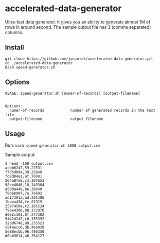 # accelerated-data-generator
Ultra-fast data generator. It gives you an ability to generate almost 1M of rows in around second. The sample output file has 3 (comma separated) columns. 
 

## Install 


``` 
git clone https://github.com/jwszolek/accelerated-data-generator.git
cd ./accelerated-data-generator
bash speed-generator.sh
```

## Options

``` 
USAGE: speed-generator.sh [numer-of-records] [output-filename]


Options:
  numer-of-records            number of generated records in the text file
  output-filename             output filename
```                        

## Usage

Run: `bash speed-generator.sh 1000 output.csv`

Sample output:
```
$ head -100 output.csv                                                                                                              
acbb6247,59,27531
f735dbda,39,25846
fd2d04a1,af,76981
264a8fe5,c3,104653
98ce4646,10,149364
a58da449,be,38840
f8deb907,7e,76892
ad17301a,ad,201386
1baea434,fe,81919
2597450e,c2,181524
f9ae4360,88,172076
d0e2c101,8f,247282
54424247,c0,155392
32bd6748,99,235523
c8f4ecc6,db,468039
5e88ecbb,96,480350
d0e49014,48,354127
```

